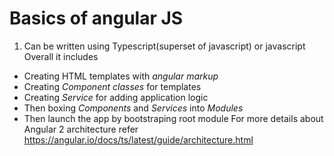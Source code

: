 # Basics of angular JS
1. Can be written using Typescript(superset of javascript) or javascript
Overall it includes
* Creating HTML templates with _angular markup_
* Creating *Component classes* for templates
* Creating *Service* for adding application logic 
* Then boxing *Components* and *Services* into _Modules_
* Then launch the app by bootstraping root module
 For more details about Angular 2 architecture refer https://angular.io/docs/ts/latest/guide/architecture.html
